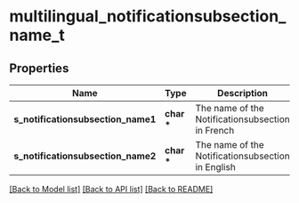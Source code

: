 # multilingual_notificationsubsection_name_t

## Properties
Name | Type | Description | Notes
------------ | ------------- | ------------- | -------------
**s_notificationsubsection_name1** | **char \*** | The name of the Notificationsubsection in French | [optional] 
**s_notificationsubsection_name2** | **char \*** | The name of the Notificationsubsection in English | [optional] 

[[Back to Model list]](../README.md#documentation-for-models) [[Back to API list]](../README.md#documentation-for-api-endpoints) [[Back to README]](../README.md)


